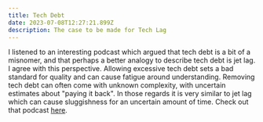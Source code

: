 ```yaml
---
title: Tech Debt
date: 2023-07-08T12:27:21.899Z
description: The case to be made for Tech Lag
---
```

I listened to an interesting podcast which argued that tech debt is a
bit of a misnomer, and that perhaps a better analogy to describe tech
debt is jet lag. I agree with this perspective. Allowing excessive
tech debt sets a bad standard for quality and can cause fatigue around
understanding. Removing tech debt can often come with unknown
complexity, with uncertain estimates about "paying it back". In those
regards it is very similar to jet lag which can cause sluggishness for
an uncertain amount of time. Check out that podcast
[here](https://developertea.com/episodes/923d014b-a3fe-48ee-ba70-17e9c38d5127).
